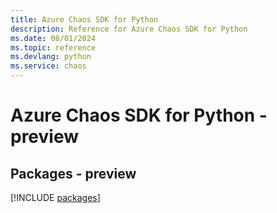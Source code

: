 ```yaml
---
title: Azure Chaos SDK for Python
description: Reference for Azure Chaos SDK for Python
ms.date: 08/01/2024
ms.topic: reference
ms.devlang: python
ms.service: chaos
---
```

# Azure Chaos SDK for Python - preview
## Packages - preview
[!INCLUDE [packages](chaos-index.md)]